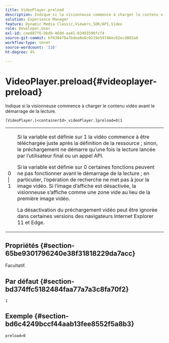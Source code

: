 ```yaml
---
title: VideoPlayer.preload
description: Indique si la visionneuse commence à charger le contenu vidéo avant le démarrage de la lecture.
solution: Experience Manager
feature: Dynamic Media Classic,Viewers,SDK/API,Video
role: Developer,User
exl-id: cee887f6-bbd9-46dd-aa41-03493596fcf4
source-git-commit: 6f838470a7bdea8e8c0219e59746ec82ecd802a8
workflow-type: tm+mt
source-wordcount: '116'
ht-degree: 4%

---
```


# VideoPlayer.preload{#videoplayer-preload}

Indique si la visionneuse commence à charger le contenu vidéo avant le démarrage de la lecture.

`[VideoPlayer.|<containerId>_videoPlayer.]preload=0|1`

<table id="table_AE7AAFA9B4374E31B51D06511EB96401"> 
 <tbody> 
  <tr> 
   <td colname="col1"> <p> <span class="codeph"> 0 | 1 </span> </p> </td> 
   <td colname="col2"> <p> Si la variable est définie sur <span class="codeph"> 1 </span> la vidéo commence à être téléchargée juste après la définition de la ressource ; sinon, le préchargement ne démarre qu’une fois la lecture lancée par l’utilisateur final ou un appel API. </p> <p>Si la variable est définie sur <span class="codeph"> 0 </span> certaines fonctions peuvent ne pas fonctionner avant le démarrage de la lecture ; en particulier, l’opération de recherche ne met pas à jour la image vidéo. Si l’image d’affiche est désactivée, la visionneuse s’affiche comme une zone vide au lieu de la première image vidéo. </p> <p>La désactivation du préchargement vidéo peut être ignorée dans certaines versions des navigateurs Internet Explorer 11 et Edge. </p> </td> 
  </tr> 
 </tbody> 
</table>

## Propriétés {#section-65be9301796240e38f31818229da7acc}

Facultatif.

## Par défaut {#section-bd374ffc5182484faa77a7a3c8fa70f2}

`1`

## Exemple {#section-bd6c4249bccf44aab13fee8552f5a8b3}

`preload=0`
